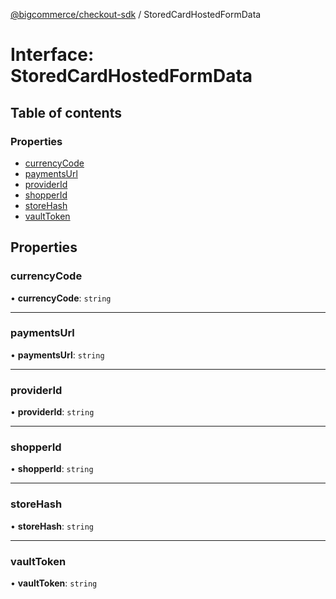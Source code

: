 [@bigcommerce/checkout-sdk](../README.md) / StoredCardHostedFormData

# Interface: StoredCardHostedFormData

## Table of contents

### Properties

- [currencyCode](StoredCardHostedFormData.md#currencycode)
- [paymentsUrl](StoredCardHostedFormData.md#paymentsurl)
- [providerId](StoredCardHostedFormData.md#providerid)
- [shopperId](StoredCardHostedFormData.md#shopperid)
- [storeHash](StoredCardHostedFormData.md#storehash)
- [vaultToken](StoredCardHostedFormData.md#vaulttoken)

## Properties

### currencyCode

• **currencyCode**: `string`

___

### paymentsUrl

• **paymentsUrl**: `string`

___

### providerId

• **providerId**: `string`

___

### shopperId

• **shopperId**: `string`

___

### storeHash

• **storeHash**: `string`

___

### vaultToken

• **vaultToken**: `string`
